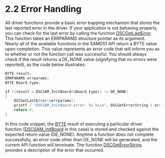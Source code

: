 # 2.2 Error Handling

All driver functions provide a basic error trapping mechanism that stores the last reported error in the driver. If your application is not behaving properly, you can check for the last error by calling the function [DSCGetLastError](../9.-samd51-apis/dscgetlasterror.md). This function takes an ERRPARAMS structure pointer as its argument. Nearly all of the available functions in the SAMD51 API return a BYTE value upon completion. This value represents an error code that will inform you as to whether or not the function call was successful. You should always check if the result returns a DE\_NONE value (signifying that no errors were reported), as the code below illustrates:

```c
BYTE result;
ERRPARAMS errparams;
BYTE Board_type;

if ((result = DSCSAM_InitBoard(&Board_type)) != DE_NONE)
{
    DSCGetLastError(&errparams);
    printf ( "DSCSAM_InitBoard error: %s %s\n", DSCGetErrorString ( errparams.ErrCode ), errparams.errstring );
    return 0;
}
```

In this code snippet, the [BYTE](../5.-data-type-reference.md) result of executing a particular driver function ([DSCSAM\_InitBoard](../9.-samd51-apis/dscsam_initboard.md) in this case) is stored and checked against the expected return value (DE\_NONE). Anytime a function does not complete successfully, an error code other than DE\_NONE will be generated, and the current API function will terminate. The function [DSCGetErrorString](../9.-samd51-apis/dscgeterrorstring.md) provides a description of the error that occurred.
